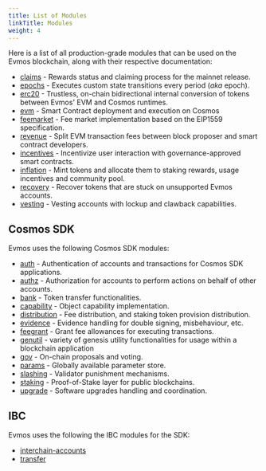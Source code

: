 ```yaml
---
title: List of Modules
linkTitle: Modules
weight: 4
---
```


Here is a list of all production-grade modules that can be used on 
the Evmos blockchain, along with their respective documentation:

- [claims](https://docs.evmos.org/protocol/modules/claims) - Rewards status and claiming process for the mainnet release.
- [epochs](https://docs.evmos.org/protocol/modules/epochs) - Executes custom state transitions every period (*aka* epoch).
- [erc20](https://docs.evmos.org/protocol/modules/erc20) - Trustless, on-chain bidirectional internal conversion of tokens
  between Evmos' EVM and Cosmos runtimes.
- [evm](https://docs.evmos.org/protocol/modules/evm) - Smart Contract deployment and execution on Cosmos
- [feemarket](https://docs.evmos.org/protocol/modules/feemarket) - Fee market implementation based on the EIP1559 specification.
- [revenue](https://docs.evmos.org/protocol/modules/revenue) - Split EVM transaction fees between block proposer and smart contract developers.
- [incentives](https://docs.evmos.org/protocol/modules/incentives) - Incentivize user interaction with governance-approved smart contracts.
- [inflation](https://docs.evmos.org/protocol/modules/inflation) - Mint tokens and allocate them to staking rewards,
  usage incentives and community pool.
- [recovery](https://docs.evmos.org/protocol/modules/recovery) - Recover tokens that are stuck on unsupported Evmos accounts.
- [vesting](https://docs.evmos.org/protocol/modules/vesting) - Vesting accounts with lockup and clawback capabilities.

## Cosmos SDK

Evmos uses the following Cosmos SDK modules:

- [auth](https://docs.cosmos.network/main/modules/auth) - Authentication of accounts and transactions for Cosmos SDK applications.
- [authz](https://docs.cosmos.network/main/modules/authz) -
  Authorization for accounts to perform actions on behalf of other accounts.
- [bank](https://docs.cosmos.network/main/modules/bank) - Token transfer functionalities.
- [capability](https://ibc.cosmos.network/main/ibc/capability-module) - Object capability implementation.
- [distribution](https://docs.cosmos.network/main/modules/distribution) - Fee distribution, and staking token provision distribution.
- [evidence](https://docs.cosmos.network/main/modules/evidence) - Evidence handling for double signing, misbehaviour, etc.
- [feegrant](https://docs.cosmos.network/main/modules/feegrant) - Grant fee allowances for executing transactions.
- [genutil](https://github.com/cosmos/cosmos-sdk/tree/main/x/genutil) -
  variety of genesis utility functionalities for usage within a blockchain application
- [gov](https://docs.cosmos.network/main/modules/gov) - On-chain proposals and voting.
- [params](https://docs.cosmos.network/main/modules/params) - Globally available parameter store.
- [slashing](https://docs.cosmos.network/main/modules/slashing) - Validator punishment mechanisms.
- [staking](https://docs.cosmos.network/main/modules/staking) - Proof-of-Stake layer for public blockchains.
- [upgrade](https://docs.cosmos.network/main/modules/upgrade) - Software upgrades handling and coordination.

## IBC

Evmos uses the following the IBC modules for the SDK:

- [interchain-accounts](https://ibc.cosmos.network/main/apps/interchain-accounts/overview.html)
- [transfer](https://ibc.cosmos.network/main/apps/transfer/overview.html)